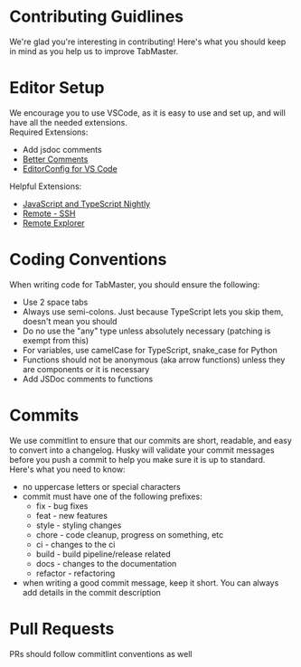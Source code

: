 # Contributing Guidlines

We're glad you're interesting in contributing! Here's what you should keep in mind as you help us to improve TabMaster.


# Editor Setup

We encourage you to use VSCode, as it is easy to use and set up, and will have all the needed extensions. <br/>
Required Extensions:
 - Add jsdoc comments
 - [Better Comments](https://marketplace.visualstudio.com/items?itemName=aaron-bond.better-comments)
 - [EditorConfig for VS Code](https://marketplace.visualstudio.com/items?itemName=EditorConfig.EditorConfig)

Helpful Extensions:
 - [JavaScript and TypeScript Nightly](https://marketplace.visualstudio.com/items?itemName=ms-vscode.vscode-typescript-next)
 - [Remote - SSH](https://marketplace.visualstudio.com/items?itemName=ms-vscode-remote.remote-ssh)
 - [Remote Explorer](https://marketplace.visualstudio.com/items?itemName=ms-vscode.remote-explorer)


# Coding Conventions

When writing code for TabMaster, you should ensure the following:
 - Use 2 space tabs
 - Always use semi-colons. Just because TypeScript lets you skip them, doesn't mean you should
 - Do no use the "any" type unless absolutely necessary (patching is exempt from this)
 - For variables, use camelCase for TypeScript, snake_case for Python
 - Functions should not be anonymous (aka arrow functions) unless they are components or it is necessary
 - Add JSDoc comments to functions


# Commits

We use commitlint to ensure that our commits are short, readable, and easy to convert into a changelog. Husky will validate your commit messages before you push a commit to help you make sure it is up to standard.<br/>
Here's what you need to know:
 - no uppercase letters or special characters
 - commit must have one of the following prefixes:
   - fix - bug fixes
   - feat - new features
   - style - styling changes
   - chore - code cleanup, progress on something, etc
   - ci - changes to the ci
   - build - build pipeline/release related
   - docs - changes to the documentation
   - refactor - refactoring
 - when writing a good commit message, keep it short. You can always add details in the commit description

# Pull Requests

PRs should follow commitlint conventions as well
